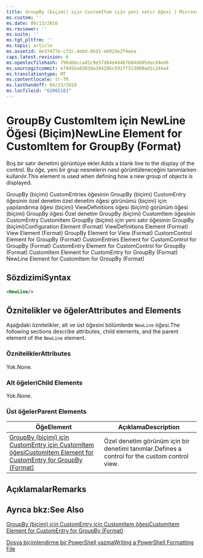 ```yaml
---
title: GroupBy (biçimi) için CustomItem için yeni satır öğesi | Microsoft Docs
ms.custom: ''
ms.date: 09/13/2016
ms.reviewer: ''
ms.suite: ''
ms.tgt_pltfrm: ''
ms.topic: article
ms.assetid: 8e37477e-cf2c-4ebd-85d1-eb923e2f4eea
caps.latest.revision: 6
ms.openlocfilehash: 790abbccad2c9e57d64e444b7b04d805decd4ed6
ms.sourcegitcommit: e7445ba8203da304286c591ff513900ad1c244a4
ms.translationtype: MT
ms.contentlocale: tr-TR
ms.lasthandoff: 04/23/2019
ms.locfileid: "62065181"
---
```

# <a name="newline-element-for-customitem-for-groupby-format"></a><span data-ttu-id="d1dd1-102">GroupBy CustomItem için NewLine Öğesi (Biçim)</span><span class="sxs-lookup"><span data-stu-id="d1dd1-102">NewLine Element for CustomItem for GroupBy (Format)</span></span>

<span data-ttu-id="d1dd1-103">Boş bir satır denetimi görüntüye ekler.</span><span class="sxs-lookup"><span data-stu-id="d1dd1-103">Adds a blank line to the display of the control.</span></span> <span data-ttu-id="d1dd1-104">Bu öğe, yeni bir grup nesnelerin nasıl görüntüleneceğini tanımlarken kullanılır.</span><span class="sxs-lookup"><span data-stu-id="d1dd1-104">This element is used when defining how a new group of objects is displayed.</span></span>

<span data-ttu-id="d1dd1-105">GroupBy (biçimi) CustomEntries öğesinin GroupBy (biçimi) CustomEntry öğesinin özel denetim özel denetim öğesi görünümü (biçimi) için yapılandırma öğesi (biçimi) ViewDefinitions öğesi (biçimi) görünüm öğesi (biçimi) GroupBy öğesi Özel denetim GroupBy (biçimi) CustomItem öğesinin CustomEntry CustomItem GroupBy (biçimi) için yeni satır öğesinin GroupBy (biçimi)</span><span class="sxs-lookup"><span data-stu-id="d1dd1-105">Configuration Element (Format) ViewDefinitions Element (Format) View Element (Format) GroupBy Element for View (Format) CustomControl Element for GroupBy (Format) CustomEntries Element for CustomControl for GroupBy (Format) CustomEntry Element for CustomControl for GroupBy (Format) CustomItem Element for CustomEntry for GroupBy (Format) NewLine Element for CustomItem for GroupBy (Format)</span></span>

## <a name="syntax"></a><span data-ttu-id="d1dd1-106">Sözdizimi</span><span class="sxs-lookup"><span data-stu-id="d1dd1-106">Syntax</span></span>

```xml
<NewLine/>
```

## <a name="attributes-and-elements"></a><span data-ttu-id="d1dd1-107">Öznitelikler ve öğeler</span><span class="sxs-lookup"><span data-stu-id="d1dd1-107">Attributes and Elements</span></span>

<span data-ttu-id="d1dd1-108">Aşağıdaki öznitelikler, alt ve üst öğesini bölümlerde `NewLine` öğesi.</span><span class="sxs-lookup"><span data-stu-id="d1dd1-108">The following sections describe attributes, child elements, and the parent element of the `NewLine` element.</span></span>

### <a name="attributes"></a><span data-ttu-id="d1dd1-109">Öznitelikler</span><span class="sxs-lookup"><span data-stu-id="d1dd1-109">Attributes</span></span>

<span data-ttu-id="d1dd1-110">Yok.</span><span class="sxs-lookup"><span data-stu-id="d1dd1-110">None.</span></span>

### <a name="child-elements"></a><span data-ttu-id="d1dd1-111">Alt öğeleri</span><span class="sxs-lookup"><span data-stu-id="d1dd1-111">Child Elements</span></span>

<span data-ttu-id="d1dd1-112">Yok.</span><span class="sxs-lookup"><span data-stu-id="d1dd1-112">None.</span></span>

### <a name="parent-elements"></a><span data-ttu-id="d1dd1-113">Üst öğeler</span><span class="sxs-lookup"><span data-stu-id="d1dd1-113">Parent Elements</span></span>

|<span data-ttu-id="d1dd1-114">Öğe</span><span class="sxs-lookup"><span data-stu-id="d1dd1-114">Element</span></span>|<span data-ttu-id="d1dd1-115">Açıklama</span><span class="sxs-lookup"><span data-stu-id="d1dd1-115">Description</span></span>|
|-------------|-----------------|
|[<span data-ttu-id="d1dd1-116">GroupBy (biçimi) için CustomEntry için CustomItem öğesi</span><span class="sxs-lookup"><span data-stu-id="d1dd1-116">CustomItem Element for CustomEntry for GroupBy (Format)</span></span>](./customitem-element-for-customentry-for-groupby-format.md)|<span data-ttu-id="d1dd1-117">Özel denetim görünüm için bir denetimi tanımlar.</span><span class="sxs-lookup"><span data-stu-id="d1dd1-117">Defines a control for the custom control view.</span></span>|

## <a name="remarks"></a><span data-ttu-id="d1dd1-118">Açıklamalar</span><span class="sxs-lookup"><span data-stu-id="d1dd1-118">Remarks</span></span>

## <a name="see-also"></a><span data-ttu-id="d1dd1-119">Ayrıca bkz:</span><span class="sxs-lookup"><span data-stu-id="d1dd1-119">See Also</span></span>

[<span data-ttu-id="d1dd1-120">GroupBy (biçimi) için CustomEntry için CustomItem öğesi</span><span class="sxs-lookup"><span data-stu-id="d1dd1-120">CustomItem Element for CustomEntry for GroupBy (Format)</span></span>](./customitem-element-for-customentry-for-groupby-format.md)

[<span data-ttu-id="d1dd1-121">Dosya biçimlendirme bir PowerShell yazma</span><span class="sxs-lookup"><span data-stu-id="d1dd1-121">Writing a PowerShell Formatting File</span></span>](./writing-a-powershell-formatting-file.md)
